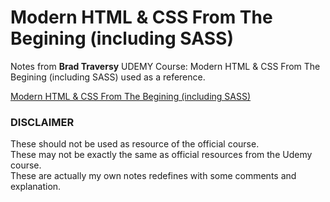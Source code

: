 # Modern HTML & CSS From The Begining (including SASS)
Notes from **Brad Traversy** UDEMY Course: Modern HTML & CSS From The Begining (including SASS) used as a reference.

[Modern HTML & CSS From The Begining (including SASS)](https://www.udemy.com/course/modern-html-css-from-the-beginning/ "Udemy Course link")

### DISCLAIMER
These should not be used as resource of the official course.\
These may not be exactly the same as official resources from the Udemy course.\
These are actually my own notes redefines with some comments and explanation.


